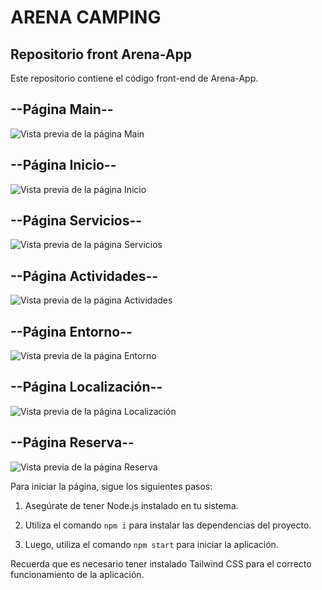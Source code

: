 # ARENA CAMPING

## Repositorio front Arena-App

Este repositorio contiene el código front-end de Arena-App.

## --Página Main--

![Vista previa de la página Main](ruta/a/la/imagen_main.jpg)

## --Página Inicio--

![Vista previa de la página Inicio](ruta/a/la/imagen_inicio.jpg)

## --Página Servicios--

![Vista previa de la página Servicios](ruta/a/la/imagen_servicios.jpg)

## --Página Actividades--

![Vista previa de la página Actividades](ruta/a/la/imagen_actividades.jpg)

## --Página Entorno--

![Vista previa de la página Entorno](ruta/a/la/imagen_entorno.jpg)

## --Página Localización--

![Vista previa de la página Localización](ruta/a/la/imagen_localizacion.jpg)

## --Página Reserva--

![Vista previa de la página Reserva](ruta/a/la/imagen_reserva.jpg)

Para iniciar la página, sigue los siguientes pasos:

1. Asegúrate de tener Node.js instalado en tu sistema.

2. Utiliza el comando `npm i` para instalar las dependencias del proyecto.

3. Luego, utiliza el comando `npm start` para iniciar la aplicación.

Recuerda que es necesario tener instalado Tailwind CSS para el correcto funcionamiento de la aplicación.

